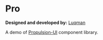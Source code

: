 # Pro

**Designed and developed by:** [Luqman](https://theluqmn.github.io)

A demo of [Propulsion-UI](https://github.com/theluqmn/propulsion-ui) component library.
